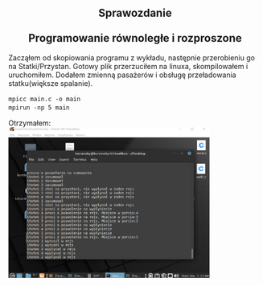 <h2 align="center"><center>Sprawozdanie</center>
<br>Programowanie równoległe i rozproszone</h2>
Zacząłem od skopiowania programu z wykładu, następnie przerobieniu go na Statki/Przystan. Gotowy plik przerzuciłem na linuxa, skompilowałem i uruchomiłem.
Dodałem zmienną pasażerów i obsługę przeładowania statku(większe spalanie).

```md
mpicc main.c -o main
mpirun -np 5 main
```
Otrzymałem:<br>
<img src="https://github.com/kurcevsky/lab7/blob/main/Zrzut%20ekranu%20(61).png?raw=true" width="400" height="300">

